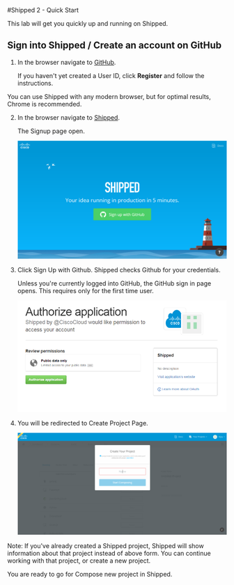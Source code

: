 #Shipped 2 - Quick Start

This lab will get you quickly up and running on Shipped.

## Sign into Shipped / Create an account on GitHub

1. In the browser navigate to <a href="https://github.com/join" target="_blank">GitHub</a>.

	 If you haven't yet created a User ID, click **Register** and follow the instructions.
     
You can use Shipped with any modern browser, but for optimal results, Chrome is recommended.

2. In the browser navigate to <a href="https://ciscoshipped.io/" target="_blank">Shipped</a>.

	 The Signup page open. 

	![](assets/1_1.png)
    
3. Click Sign Up with Github. Shipped checks Github for your credentials.

    Unless you're currently logged into GitHub, the GitHub sign in page opens. This requires only for the first time user.
    
    ![](assets/1_2.PNG)
    
4. You will be redirected to Create Project Page.

    ![](assets/1_3.PNG)

Note: If you've already created a Shipped project, Shipped will show information about that project instead of above form. You can continue working with that project, or create a new project.

You are ready to go for Compose new project in Shipped.